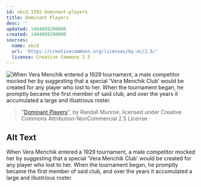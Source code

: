 ```yaml
---
id: xkcd.1392-dominant-players
title: Dominant Players
desc: ''
updated: 1404889200000
created: 1404889200000
sources:
  name: xkcd
  url: 'https://creativecommons.org/licenses/by-nc/2.5/'
  license: Creative Commons 2.5
---
```

![When Vera Menchik entered a 1929 tournament, a male competitor mocked her by suggesting that a special 'Vera Menchik Club' would be created for any player who lost to her. When the tournament began, he promptly became the first member of said club, and over the years it accumulated a large and illustrious roster.](https://imgs.xkcd.com/comics/dominant_players.png)
> "[Dominant Players](https://xkcd.com/1392/)", by Randall Munroe, licensed under Creative Commons Attribution-NonCommercial 2.5 License

## Alt Text
When Vera Menchik entered a 1929 tournament, a male competitor mocked her by suggesting that a special 'Vera Menchik Club' would be created for any player who lost to her. When the tournament began, he promptly became the first member of said club, and over the years it accumulated a large and illustrious roster.
